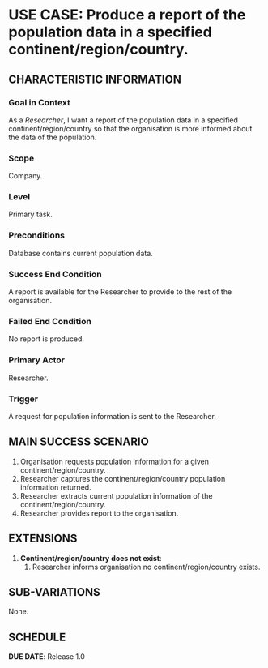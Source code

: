 # USE CASE: Produce a report of the population data in a specified continent/region/country.

## CHARACTERISTIC INFORMATION

### Goal in Context

As a *Researcher*, I want a report of the population data in a specified continent/region/country so that the organisation is more informed about the data of the population.

### Scope

Company.

### Level

Primary task.

### Preconditions

Database contains current population data.

### Success End Condition

A report is available for the Researcher to provide to the rest of the organisation.

### Failed End Condition

No report is produced.

### Primary Actor

Researcher.

### Trigger

A request for population information is sent to the Researcher.

## MAIN SUCCESS SCENARIO

1. Organisation requests population information for a given continent/region/country.
2. Researcher captures the continent/region/country population information returned.
3. Researcher extracts current population information of the continent/region/country. 
4. Researcher provides report to the organisation.

## EXTENSIONS

1. **Continent/region/country does not exist**:
    1. Researcher informs organisation no continent/region/country exists.

## SUB-VARIATIONS

None.

## SCHEDULE

**DUE DATE**: Release 1.0
